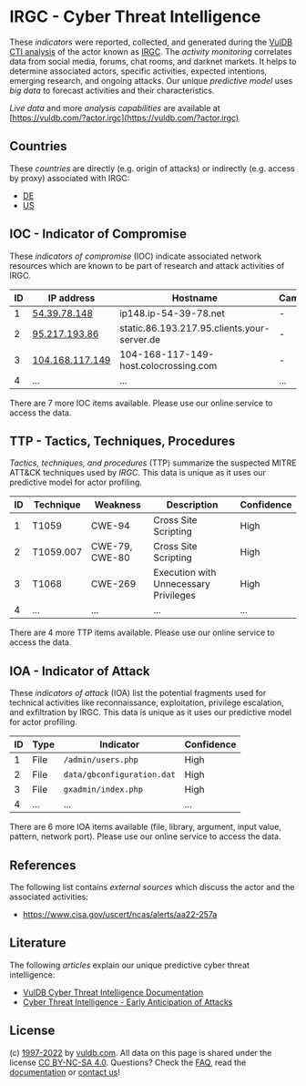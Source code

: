 # IRGC - Cyber Threat Intelligence

These _indicators_ were reported, collected, and generated during the [VulDB CTI analysis](https://vuldb.com/?kb.cti) of the actor known as [IRGC](https://vuldb.com/?actor.irgc). The _activity monitoring_ correlates data from social media, forums, chat rooms, and darknet markets. It helps to determine associated actors, specific activities, expected intentions, emerging research, and ongoing attacks. Our unique _predictive model_ uses _big data_ to forecast activities and their characteristics.

_Live data_ and more _analysis capabilities_ are available at [https://vuldb.com/?actor.irgc](https://vuldb.com/?actor.irgc)

## Countries

These _countries_ are directly (e.g. origin of attacks) or indirectly (e.g. access by proxy) associated with IRGC:

* [DE](https://vuldb.com/?country.de)
* [US](https://vuldb.com/?country.us)

## IOC - Indicator of Compromise

These _indicators of compromise_ (IOC) indicate associated network resources which are known to be part of research and attack activities of IRGC.

ID | IP address | Hostname | Campaign | Confidence
-- | ---------- | -------- | -------- | ----------
1 | [54.39.78.148](https://vuldb.com/?ip.54.39.78.148) | ip148.ip-54-39-78.net | - | High
2 | [95.217.193.86](https://vuldb.com/?ip.95.217.193.86) | static.86.193.217.95.clients.your-server.de | - | High
3 | [104.168.117.149](https://vuldb.com/?ip.104.168.117.149) | 104-168-117-149-host.colocrossing.com | - | High
4 | ... | ... | ... | ...

There are 7 more IOC items available. Please use our online service to access the data.

## TTP - Tactics, Techniques, Procedures

_Tactics, techniques, and procedures_ (TTP) summarize the suspected MITRE ATT&CK techniques used by _IRGC_. This data is unique as it uses our predictive model for actor profiling.

ID | Technique | Weakness | Description | Confidence
-- | --------- | -------- | ----------- | ----------
1 | T1059 | CWE-94 | Cross Site Scripting | High
2 | T1059.007 | CWE-79, CWE-80 | Cross Site Scripting | High
3 | T1068 | CWE-269 | Execution with Unnecessary Privileges | High
4 | ... | ... | ... | ...

There are 4 more TTP items available. Please use our online service to access the data.

## IOA - Indicator of Attack

These _indicators of attack_ (IOA) list the potential fragments used for technical activities like reconnaissance, exploitation, privilege escalation, and exfiltration by IRGC. This data is unique as it uses our predictive model for actor profiling.

ID | Type | Indicator | Confidence
-- | ---- | --------- | ----------
1 | File | `/admin/users.php` | High
2 | File | `data/gbconfiguration.dat` | High
3 | File | `gxadmin/index.php` | High
4 | ... | ... | ...

There are 6 more IOA items available (file, library, argument, input value, pattern, network port). Please use our online service to access the data.

## References

The following list contains _external sources_ which discuss the actor and the associated activities:

* https://www.cisa.gov/uscert/ncas/alerts/aa22-257a

## Literature

The following _articles_ explain our unique predictive cyber threat intelligence:

* [VulDB Cyber Threat Intelligence Documentation](https://vuldb.com/?kb.cti)
* [Cyber Threat Intelligence - Early Anticipation of Attacks](https://www.scip.ch/en/?labs.20201022)

## License

(c) [1997-2022](https://vuldb.com/?kb.changelog) by [vuldb.com](https://vuldb.com/?kb.about). All data on this page is shared under the license [CC BY-NC-SA 4.0](https://creativecommons.org/licenses/by-nc-sa/4.0/). Questions? Check the [FAQ](https://vuldb.com/?kb.faq), read the [documentation](https://vuldb.com/?kb) or [contact us](https://vuldb.com/?contact)!
